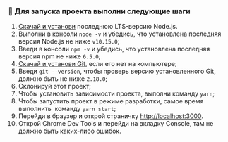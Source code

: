 ### 🚀 Для запуска проекта выполни следующие шаги

1. [Скачай и установи](https://nodejs.org/en/) последнюю LTS-версию Node.js.
2. Выполни в консоли `node -v` и убедись, что установлена последняя версия Node.js не ниже `v10.15.0`;
3. Введи в консоли `npm -v` и убедись, что установлена последняя версия npm не ниже `6.5.0`;
4. [Скачай и установи Git](https://git-scm.com/downloads), если его нет на компьютере;
5. Введи `git --version`, чтобы проверь версию установленного Git, должно быть не ниже `2.18.0`;
6. Склонируй этот проект;
7. Чтобы установить зависимости проекта, выполни команду `yarn`;
8. Чтобы запустить проект в режиме разработки, самое время выполнить  команду `yarn start`;
9. Перейди в браузер и открой страничку [http://localhost:3000](http://localhost:3000/).
10. Открой Chrome Dev Tools и перейди на вкладку Console, там не должно быть каких-либо ошибок.
